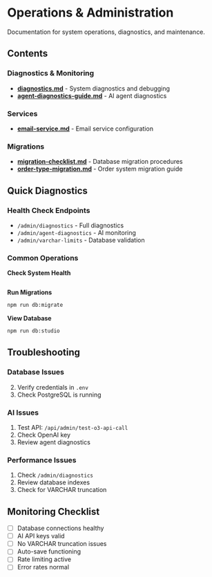 # Operations & Administration

Documentation for system operations, diagnostics, and maintenance.

## Contents

### Diagnostics & Monitoring
- **[diagnostics.md](diagnostics.md)** - System diagnostics and debugging
- **[agent-diagnostics-guide.md](agent-diagnostics-guide.md)** - AI agent diagnostics

### Services
- **[email-service.md](email-service.md)** - Email service configuration

### Migrations
- **[migration-checklist.md](migration-checklist.md)** - Database migration procedures
- **[order-type-migration.md](order-type-migration.md)** - Order system migration guide

## Quick Diagnostics

### Health Check Endpoints
- `/admin/diagnostics` - Full diagnostics
- `/admin/agent-diagnostics` - AI monitoring
- `/admin/varchar-limits` - Database validation

### Common Operations

**Check System Health**
```bash
```

**Run Migrations**
```bash
npm run db:migrate
```

**View Database**
```bash
npm run db:studio
```

## Troubleshooting

### Database Issues
2. Verify credentials in `.env`
3. Check PostgreSQL is running

### AI Issues
1. Test API: `/api/admin/test-o3-api-call`
2. Check OpenAI key
3. Review agent diagnostics

### Performance Issues
1. Check `/admin/diagnostics`
2. Review database indexes
3. Check for VARCHAR truncation

## Monitoring Checklist

- [ ] Database connections healthy
- [ ] AI API keys valid
- [ ] No VARCHAR truncation issues
- [ ] Auto-save functioning
- [ ] Rate limiting active
- [ ] Error rates normal